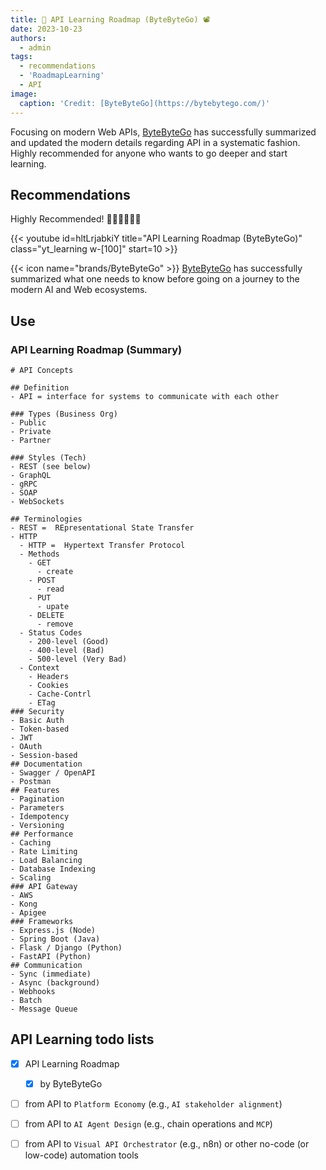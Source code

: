 ```yaml
---
title: 🛂 API Learning Roadmap (ByteByteGo) 📽
date: 2023-10-23
authors:
  - admin
tags:
  - recommendations
  - 'RoadmapLearning'
  - API
image:
  caption: 'Credit: [ByteByteGo](https://bytebytego.com/)'
---
```


Focusing on modern Web APIs, [ByteByteGo](https://bytebytego.com/) has successfully summarized and updated the modern details regarding API in a systematic fashion.  Highly recommended for anyone who wants to go deeper and start learning.

<!-- more -->

## Recommendations

Highly Recommended! 👍🏽👍🏻👍🏿

{{< youtube id=hltLrjabkiY title="API Learning Roadmap (ByteByteGo)" class="yt_learning w-[100]" start=10 >}}

{{< icon name="brands/ByteByteGo" >}} [ByteByteGo](https://bytebytego.com/) has successfully summarized what one needs to know before going on a journey to the modern AI and Web ecosystems.
## Use 

### API Learning Roadmap (Summary)

```markmap {height="1200px"}
# API Concepts

## Definition
- API = interface for systems to communicate with each other

### Types (Business Org)
- Public
- Private
- Partner

### Styles (Tech)
- REST (see below)
- GraphQL
- gRPC
- SOAP
- WebSockets

## Terminologies 
- REST =  REpresentational State Transfer
- HTTP 
  - HTTP =  Hypertext Transfer Protocol
  - Methods
    - GET
      - create
    - POST
      - read
    - PUT
      - upate
    - DELETE
      - remove
  - Status Codes
    - 200-level (Good)
    - 400-level (Bad)
    - 500-level (Very Bad)
  - Context
    - Headers 
    - Cookies
    - Cache-Contrl
    - ETag
### Security 
- Basic Auth
- Token-based
- JWT
- OAuth
- Session-based
## Documentation
- Swagger / OpenAPI
- Postman
## Features
- Pagination
- Parameters
- Idempotency
- Versioning
## Performance
- Caching
- Rate Limiting
- Load Balancing
- Database Indexing
- Scaling
### API Gateway
- AWS
- Kong
- Apigee
### Frameworks
- Express.js (Node)
- Spring Boot (Java)
- Flask / Django (Python)
- FastAPI (Python)
## Communication
- Sync (immediate)
- Async (background)
- Webhooks
- Batch
- Message Queue
```


## API Learning todo lists
- [x] API Learning Roadmap 
  - [x] by ByteByteGo
- [ ] from API to `Platform Economy` (e.g., `AI stakeholder alignment`)
- [ ] from API to `AI Agent Design` (e.g., chain operations and `MCP`)
- [ ] from API to `Visual API Orchestrator` (e.g., n8n) or other no-code (or low-code) automation tools

